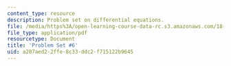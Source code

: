 ```yaml
---
content_type: resource
description: Problem set on differential equations.
file: /media/https%3A/open-learning-course-data-rc.s3.amazonaws.com/18-034-honors-differential-equations-spring-2009/a207aed22ffe8c33ddc2f715122b9645_MIT18_034s09_pset06.pdf
file_type: application/pdf
resourcetype: Document
title: 'Problem Set #6'
uid: a207aed2-2ffe-8c33-ddc2-f715122b9645
---
```


